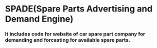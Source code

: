 # SPADE(Spare Parts Advertising and Demand Engine)
### It includes code for website of car spare part company for demanding and forcasting for available spare parts.


